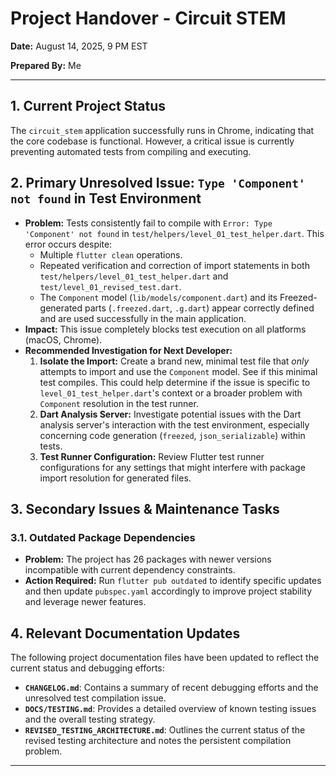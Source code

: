 # Project Handover - Circuit STEM

**Date:** August 14, 2025, 9 PM EST

**Prepared By:** Me

---

## 1. Current Project Status

The `circuit_stem` application successfully runs in Chrome, indicating that the core codebase is functional. However, a critical issue is currently preventing automated tests from compiling and executing.

## 2. Primary Unresolved Issue: `Type 'Component' not found` in Test Environment

*   **Problem:** Tests consistently fail to compile with `Error: Type 'Component' not found` in `test/helpers/level_01_test_helper.dart`. This error occurs despite:
    *   Multiple `flutter clean` operations.
    *   Repeated verification and correction of import statements in both `test/helpers/level_01_test_helper.dart` and `test/level_01_revised_test.dart`.
    *   The `Component` model (`lib/models/component.dart`) and its Freezed-generated parts (`.freezed.dart`, `.g.dart`) appear correctly defined and are used successfully in the main application.
*   **Impact:** This issue completely blocks test execution on all platforms (macOS, Chrome).
*   **Recommended Investigation for Next Developer:**
    1.  **Isolate the Import:** Create a brand new, minimal test file that *only* attempts to import and use the `Component` model. See if this minimal test compiles. This could help determine if the issue is specific to `level_01_test_helper.dart`'s context or a broader problem with `Component` resolution in the test runner.
    2.  **Dart Analysis Server:** Investigate potential issues with the Dart analysis server's interaction with the test environment, especially concerning code generation (`freezed`, `json_serializable`) within tests.
    3.  **Test Runner Configuration:** Review Flutter test runner configurations for any settings that might interfere with package import resolution for generated files.

## 3. Secondary Issues & Maintenance Tasks

### 3.1. Outdated Package Dependencies

*   **Problem:** The project has 26 packages with newer versions incompatible with current dependency constraints.
*   **Action Required:** Run `flutter pub outdated` to identify specific updates and then update `pubspec.yaml` accordingly to improve project stability and leverage newer features.

## 4. Relevant Documentation Updates

The following project documentation files have been updated to reflect the current status and debugging efforts:

*   **`CHANGELOG.md`**: Contains a summary of recent debugging efforts and the unresolved test compilation issue.
*   **`DOCS/TESTING.md`**: Provides a detailed overview of known testing issues and the overall testing strategy.
*   **`REVISED_TESTING_ARCHITECTURE.md`**: Outlines the current status of the revised testing architecture and notes the persistent compilation problem.

---
